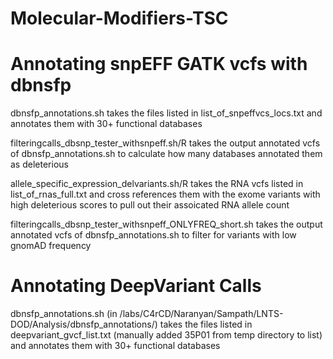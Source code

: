 # Molecular-Modifiers-TSC

# Annotating snpEFF GATK vcfs with dbnsfp 
dbnsfp_annotations.sh takes the files listed in list_of_snpeffvcs_locs.txt and annotates them with 30+ functional databases 

filteringcalls_dbsnp_tester_withsnpeff.sh/R takes the output annotated vcfs of dbnsfp_annotations.sh to calculate how many databases annotated them as deleterious 

allele_specific_expression_delvariants.sh/R takes the RNA vcfs listed in list_of_rnas_full.txt and cross references them with the exome variants with high deleterious scores to pull out their assoicated RNA allele count

filteringcalls_dbsnp_tester_withsnpeff_ONLYFREQ_short.sh takes the output annotated vcfs of dbnsfp_annotations.sh to filter for variants with low gnomAD frequency 

# Annotating DeepVariant Calls 
dbnsfp_annotations.sh (in /labs/C4rCD/Naranyan/Sampath/LNTS-DOD/Analysis/dbnsfp_annotations/) takes the files listed in deepvariant_gvcf_list.txt (manually added 35P01 from temp directory to list) and annotates them with 30+ functional databases 
